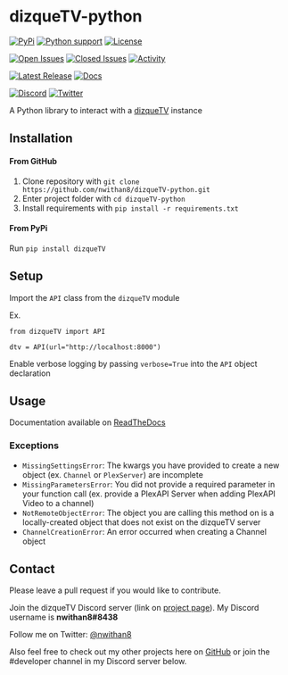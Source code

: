 # dizqueTV-python
[![PyPi](https://img.shields.io/pypi/dm/dizquetv?color=green&label=PyPi%20downloads&logo=Pypi&logoColor=orange&style=flat-square)](https://pypi.org/project/dizqueTV/)
[![Python support](https://img.shields.io/pypi/pyversions/dizquetv?color=purple&label=Python%20support&logo=python&logoColor=yellow&style=flat-square)]()
[![License](https://img.shields.io/pypi/l/dizquetv?color=orange&style=flat-square)](https://github.com/nwithan8/dizqueTV-python/blob/master/LICENSE)

[![Open Issues](https://img.shields.io/github/issues-raw/nwithan8/dizqueTV-python?color=gold&style=flat-square)](https://github.com/nwithan8/dizqueTV-python/issues?q=is%3Aopen+is%3Aissue)
[![Closed Issues](https://img.shields.io/github/issues-closed-raw/nwithan8/dizqueTV-python?color=black&style=flat-square)](https://github.com/nwithan8/dizqueTV-python/issues?q=is%3Aissue+is%3Aclosed)
[![Activity](https://img.shields.io/github/commit-activity/m/nwithan8/dizqueTV-python?color=red&style=flat-square)]()

[![Latest Release](https://img.shields.io/github/v/release/nwithan8/dizqueTV-python?color=red&label=latest%20release&logo=github&style=flat-square)](https://github.com/nwithan8/dizqueTV-python/releases)
[![Docs](https://img.shields.io/readthedocs/dizquetv?style=flat-square)](http://dizquetv.readthedocs.io/)

[![Discord](https://img.shields.io/discord/472537215457689601?color=blue&logo=discord&style=flat-square)](https://discord.gg/7jGbCJQ)
[![Twitter](https://img.shields.io/twitter/follow/nwithan8?label=%40nwithan8&logo=twitter&style=flat-square)](https://twitter.com/nwithan8)

A Python library to interact with a [dizqueTV](https://github.com/vexorian/dizquetv) instance

## Installation
#### From GitHub
1. Clone repository with ``git clone https://github.com/nwithan8/dizqueTV-python.git``
2. Enter project folder with ``cd dizqueTV-python``
3. Install requirements with ``pip install -r requirements.txt``

#### From PyPi
Run ``pip install dizqueTV``

## Setup
Import the ``API`` class from the ``dizqueTV`` module

Ex.
```
from dizqueTV import API

dtv = API(url="http://localhost:8000")
```
Enable verbose logging by passing ``verbose=True`` into the ``API`` object declaration


## Usage

Documentation available on [ReadTheDocs](https://dizquetv.readthedocs.io/en/latest/)

### Exceptions
- ``MissingSettingsError``: The kwargs you have provided to create a new object (ex. ``Channel`` or ``PlexServer``) are incomplete
- ``MissingParametersError``: You did not provide a required parameter in your function call (ex. provide a PlexAPI Server when adding PlexAPI Video to a channel)
- ``NotRemoteObjectError``: The object you are calling this method on is a locally-created object that does not exist on the dizqueTV server
- ``ChannelCreationError``: An error occurred when creating a Channel object

## Contact
Please leave a pull request if you would like to contribute.

Join the dizqueTV Discord server (link on [project page](https://github.com/vexorian/dizquetv)). My Discord username is **nwithan8#8438**

Follow me on Twitter: [@nwithan8](https://twitter.com/nwithan8)

Also feel free to check out my other projects here on [GitHub](https://github.com/nwithan8) or join the #developer channel in my Discord server below.

<div align="center">
	<p>
		<a href="https://discord.gg/ygRDVE9"><img src="https://discordapp.com/api/guilds/472537215457689601/widget.png?style=banner2" alt="" /></a>
	</p>
</div>
